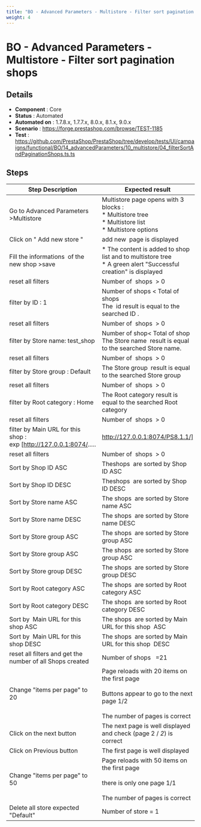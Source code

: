 ```yaml
---
title: "BO - Advanced Parameters - Multistore - Filter sort pagination  shops"
weight: 4
---
```


# BO - Advanced Parameters - Multistore - Filter sort pagination  shops
## Details
* **Component** : Core
* **Status** : Automated
* **Automated on** : 1.7.8.x, 1.7.7.x, 8.0.x, 8.1.x, 9.0.x
* **Scenario** : https://forge.prestashop.com/browse/TEST-1185
* **Test** : https://github.com/PrestaShop/PrestaShop/tree/develop/tests/UI/campaigns/functional/BO/14_advancedParameters/10_multistore/04_filterSortAndPaginationShops.ts.ts

## Steps
| Step Description | Expected result |
| ----- | ----- |
| Go to Advanced Parameters >Multistore | Multistore page opens with 3 blocks : <br> * Multistore tree <br> * Multistore list <br> * Multistore options |
| Click on " Add new store " | add new  page is displayed |
| Fill the informations  of the new shop >save | * The content is added to shop list and to multistore tree<br> * A green alert "Successful creation" is displayed |
| reset all filters | Number of  shops  > 0 |
| filter by ID : 1 | Number of shops < Total of shops<br>The  id result is equal to the searched ID . |
| reset all filters | Number of  shops  > 0 |
| filter by Store name: test_shop | Number of shop< Total of shop<br>The Store name  result is equal to the searched Store name. |
| reset all filters | Number of  shops  > 0 |
| filter by Store group : Default | The Store group  result is equal to the searched Store group |
| reset all filters | Number of  shops  > 0 |
| filter by Root category : Home | The Root category result is equal to the searched Root category |
| reset all filters | Number of  shops  > 0 |
| filter by Main URL for this shop :  exp [http://127.0.0.1:8074/.....|http://127.0.0.1:8074/PS8.1.1/] | The Main URL for this shop result is equal to the searched Main URL for this shop |
| reset all filters | Number of  shops  > 0 |
| Sort by Shop ID ASC | Theshops  are sorted by Shop ID ASC |
| Sort by Shop ID DESC | Theshops  are sorted by Shop ID DESC |
| Sort by Store name ASC | The shops  are sorted by Store name ASC |
| Sort by Store name DESC | The shops  are sorted by Store name DESC |
| Sort by Store group ASC | The shops  are sorted by Store group ASC |
| Sort by Store group ASC | The shops  are sorted by Store group ASC |
| Sort by Store group DESC | The shops  are sorted by Store group DESC |
| Sort by Root category ASC | The shops  are sorted by Root category ASC |
| Sort by Root category DESC | The shops  are sorted by Root category DESC |
| Sort by  Main URL for this shop ASC | The shops  are sorted by Main URL for this shop  ASC |
| Sort by  Main URL for this shop DESC | The shops  are sorted by Main URL for this shop  DESC |
| reset all filters and get the number of all Shops created | Number of shops   =21 |
| Change "items per page" to 20 | Page reloads with 20 items on the first page<br><br>Buttons appear to go to the next page 1/2<br><br>The number of pages is correct |
| Click on the next button | The next page is well displayed and check (page 2 / *2*) is correct |
| Click on Previous button | The first page is well displayed |
| Change "items per page" to 50 | Page reloads with 50 items on the first page<br><br>there is only one page 1/1<br><br>The number of pages is correct |
| Delete all store expected "Default" | Number of store = 1 |
